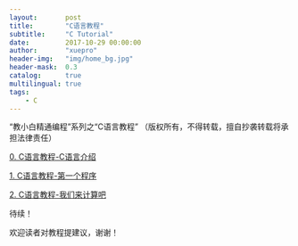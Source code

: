 ```yaml
---
layout:       post
title:        "C语言教程"
subtitle:     "C Tutorial"
date:         2017-10-29 00:00:00
author:       "xuepro"
header-img:   "img/home_bg.jpg"
header-mask:  0.3
catalog:      true
multilingual: true
tags:
    - C
---
```

“教小白精通编程”系列之“C语言教程” （版权所有，不得转载，擅自抄袭转载将承担法律责任）

[0. C语言教程-C语言介绍](https://xuepro.xcguan.net/2017/10/30/0.-C%E8%AF%AD%E8%A8%80%E6%95%99%E7%A8%8B-C%E8%AF%AD%E8%A8%80%E4%BB%8B%E7%BB%8D/)

[1. C语言教程-第一个程序](https://xuepro.xcguan.net/2017/10/30/1.-C%E8%AF%AD%E8%A8%80%E6%95%99%E7%A8%8B-%E7%AC%AC%E4%B8%80%E4%B8%AA%E7%A8%8B%E5%BA%8F/)

[2. C语言教程-我们来计算吧](https://xuepro.xcguan.net/2017/10/30/2.C%E8%AF%AD%E8%A8%80%E6%95%99%E7%A8%8B-%E6%88%91%E4%BB%AC%E6%9D%A5%E8%AE%A1%E7%AE%97%E5%90%A7/)

待续！

欢迎读者对教程提建议，谢谢！
